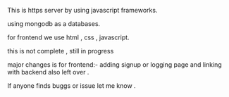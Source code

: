 This is https server by using javascript frameworks.

using mongodb as a databases.

for frontend we use html , css , javascript.

this is not complete , still in progress 

major changes is for frontend:- adding signup or logging page and linking with backend also left over .

If anyone finds buggs or issue let me know .
